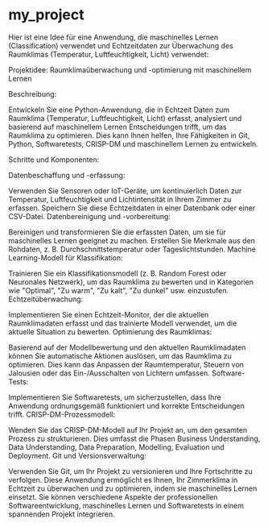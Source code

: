 # my_project
Hier ist eine Idee für eine Anwendung, die maschinelles Lernen (Classification) verwendet und Echtzeitdaten zur Überwachung des Raumklimas (Temperatur, Luftfeuchtigkeit, Licht) verwendet:

Projektidee: Raumklimaüberwachung und -optimierung mit maschinellem Lernen

Beschreibung:

Entwickeln Sie eine Python-Anwendung, die in Echtzeit Daten zum Raumklima (Temperatur, Luftfeuchtigkeit, Licht) erfasst, analysiert und basierend auf maschinellem Lernen Entscheidungen trifft, um das Raumklima zu optimieren. Dies kann Ihnen helfen, Ihre Fähigkeiten in Git, Python, Softwaretests, CRISP-DM und maschinellem Lernen zu entwickeln.

Schritte und Komponenten:

Datenbeschaffung und -erfassung:

Verwenden Sie Sensoren oder IoT-Geräte, um kontinuierlich Daten zur Temperatur, Luftfeuchtigkeit und Lichtintensität in Ihrem Zimmer zu erfassen.
Speichern Sie diese Echtzeitdaten in einer Datenbank oder einer CSV-Datei.
Datenbereinigung und -vorbereitung:

Bereinigen und transformieren Sie die erfassten Daten, um sie für maschinelles Lernen geeignet zu machen.
Erstellen Sie Merkmale aus den Rohdaten, z. B. Durchschnittstemperatur oder Tageslichtstunden.
Machine Learning-Modell für Klassifikation:

Trainieren Sie ein Klassifikationsmodell (z. B. Random Forest oder Neuronales Netzwerk), um das Raumklima zu bewerten und in Kategorien wie "Optimal", "Zu warm", "Zu kalt", "Zu dunkel" usw. einzustufen.
Echtzeitüberwachung:

Implementieren Sie einen Echtzeit-Monitor, der die aktuellen Raumklimadaten erfasst und das trainierte Modell verwendet, um die aktuelle Situation zu bewerten.
Optimierung des Raumklimas:

Basierend auf der Modellbewertung und den aktuellen Raumklimadaten können Sie automatische Aktionen auslösen, um das Raumklima zu optimieren. Dies kann das Anpassen der Raumtemperatur, Steuern von Jalousien oder das Ein-/Ausschalten von Lichtern umfassen.
Software-Tests:

Implementieren Sie Softwaretests, um sicherzustellen, dass Ihre Anwendung ordnungsgemäß funktioniert und korrekte Entscheidungen trifft.
CRISP-DM-Prozessmodell:

Wenden Sie das CRISP-DM-Modell auf Ihr Projekt an, um den gesamten Prozess zu strukturieren. Dies umfasst die Phasen Business Understanding, Data Understanding, Data Preparation, Modelling, Evaluation und Deployment.
Git und Versionsverwaltung:

Verwenden Sie Git, um Ihr Projekt zu versionieren und Ihre Fortschritte zu verfolgen.
Diese Anwendung ermöglicht es Ihnen, Ihr Zimmerklima in Echtzeit zu überwachen und zu optimieren, indem sie maschinelles Lernen einsetzt. Sie können verschiedene Aspekte der professionellen Softwareentwicklung, maschinelles Lernen und Softwaretests in einem spannenden Projekt integrieren.

